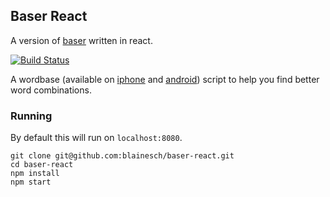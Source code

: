 ## Baser React

A version of [baser](https://github.com/blainesch/baser) written in react.

[![Build Status](https://travis-ci.org/blainesch/baser-react.svg?branch=master)](https://travis-ci.org/blainesch/baser-react)

A wordbase (available on
[iphone](https://itunes.apple.com/us/app/wordbase/id777638764?mt=8) and
[android](https://play.google.com/store/apps/details?id=com.wordbaseapp&hl=en))
script to help you find better word combinations.

### Running

By default this will run on `localhost:8080`.

~~~
git clone git@github.com:blainesch/baser-react.git
cd baser-react
npm install
npm start
~~~

